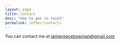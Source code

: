 ```yaml
---
layout: page
title: Contact
desc: "How to get in touch"
permalink: /other/contact/
---
```


You can contact me at [jamiereecebowman@gmail.com](mailto:jamiereecebowman@gmail.com)